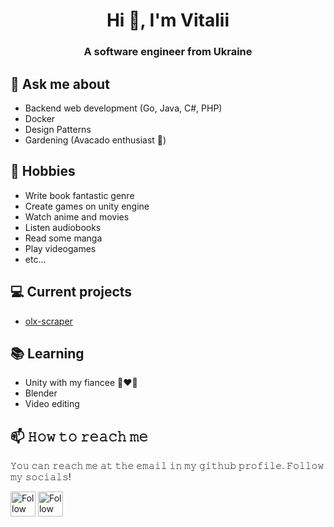 <h1 align="center">Hi 👋, I'm Vitalii</h1>
<h3 align="center">A software engineer from Ukraine</h3>

## 💬 Ask me about
- Backend web development (Go, Java, C#, PHP)
- Docker
- Design Patterns
- Gardening (Avacado enthusiast :evergreen_tree:)

## 📅 Hobbies
- Write book fantastic genre
- Create games on unity engine
- Watch anime and movies
- Listen audiobooks
- Read some manga
- Play videogames
- etc...

## 💻 Current projects
- [olx-scraper](https://github.com/GaleDetail/olx-scraper)


## 📚 Learning
- Unity with my fiancee 👩‍❤️‍👨
- Blender
- Video editing
  
## 📫 𝙷𝚘𝚠 𝚝𝚘 𝚛𝚎𝚊𝚌𝚑 𝚖𝚎
𝚈𝚘𝚞 𝚌𝚊𝚗 𝚛𝚎𝚊𝚌𝚑 𝚖𝚎 𝚊𝚝 𝚝𝚑𝚎 𝚎𝚖𝚊𝚒𝚕 𝚒𝚗 𝚖𝚢 𝚐𝚒𝚝𝚑𝚞𝚋 𝚙𝚛𝚘𝚏𝚒𝚕𝚎. 𝙵𝚘𝚕𝚕𝚘𝚠 𝚖𝚢 𝚜𝚘𝚌𝚒𝚊𝚕𝚜!

[<img src="https://raw.githubusercontent.com/Raymo111/Raymo111/master/socials/linkedin.png" height="40em" align="center" alt="Follow Raymo111 on LinkedIn" title="Follow GaleDetail on LinkedIn"/>]((https://www.linkedin.com/in/vitalii-lytvynov-a7b162169/))
[<img src="https://raw.githubusercontent.com/Raymo111/Raymo111/master/socials/instagram.svg" height="40em" align="center" alt="Follow Raymo111 on Instagram" title="Follow GaleDetail on Instagram"/>](https://instagram.com/sqonechy)

